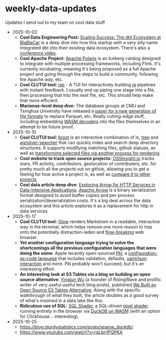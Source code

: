 # weekly-data-updates
Updates I send out to my team on cool data stuff

* 2025-10-03
  * **Cool Data Engineering Post:** [Scaling Success: The dbt Ecosystem at BlaBlaCar](https://medium.com/blablacar/scaling-success-the-dbt-ecosystem-at-blablacar-c214c4b8f0cb) is a deep dive into how this startup with a very silly name integrated dbt into their existing data ecosystem.  There's also a [conference video](https://www.youtube.com/watch?v=HQa6DuoqSv8). 
  * **Cool Apache Project:** [Apache Polaris](https://polaris.apache.org/) is an Iceberg catalog designed to integrate with multiple processing frameworks, including Flink.  It's currently incubating, meaning it's being proposed as a full Apache project and going through the steps to build a community, following the Apache way, etc. 
  * **Cool CLI/TUI tool:** [jqp](https://github.com/noahgorstein/jqp) - A TUI for interactively building [jq](https://jqlang.org/) pipelines with instant feedback.  I usually end up piping one stage into a file, then processing that into the next file, etc.  This should help make that more efficient.
  * **Marianas-level deep dive:** The database groups at CMU and Tsinghua University have released a [paper for a new generation of file formats](https://db.cs.cmu.edu/papers/2025/zeng-sigmod2025.pdf) to replace Parquet, etc.  Really cutting-edge stuff, including embedding [WASM decoders](https://medium.com/wasm-radar/i-beg-you-please-stop-thinking-webassembly-is-only-for-the-web-a24f502cde78) into the files themselves in an attempt to be future proof.
* 2025-10-10
  * **Cool CLI/TUI tool:** [broot](https://dystroy.org/broot/) is an interactive combination of ls, [tree](https://www.geeksforgeeks.org/linux-unix/tree-command-unixlinux/) and [ag/silver-searcher](https://github.com/ggreer/the_silver_searcher) that can quickly index and search deep directory structures.  It supports modifying matching files, github statues, as well as [transforming selected files via another process for rendering](https://dystroy.org/broot/conf_file/#transformers).
  * **Cool website to track open source projects:** [OSSInsight.io](https://ossinsight.io/) tracks stars, PR activity, contributors, geolocation of contributers, etc. for pretty much all the projects out on github, allowing you to get a feeling for how active a project is, as well as [compare it to other projects](https://ossinsight.io/analyze/duckdb/duckdb?vs=airbytehq%2Fairbyte#overview).
  * **Cool data article deep dive:** [Exploring Arrow for HTTP Services in Data-Intensive Applications](https://guillesd.github.io/intro/2025/07/27/arrow-data-transfer.html).  [Apache Arrow](https://arrow.apache.org/) is a binary serialization format designed to avoid buffer copies and per-process serialization/deserialization costs.  It's a big deal across the data ecosystem and this article explores it as a replacement for http in data services.
* 2025-10-17
  * **Cool CLI/TUI tool:** [Glow](https://github.com/charmbracelet/glow) renders Markdown in a readable, interactive way in the terminal, which helps remove one more reason to hop onto the potentially distraction-laden and [flow-breaking](https://www.meaningfulhq.com/flow.html) web browser. 
  * **Yet another configuration language trying to solve the shortcomings all the previous configuration languages that were doing the same**: Apple recently open-sourced [Pkl](https://pkl-lang.org/main/current/introduction/use-cases.html), a [configuration-as-code language](https://medium.com/@s.k.thakur.contact/pkl-configuration-as-code-by-apple-343ca3f89c9a) that includes validation, defaults, [yaml/json interaction](https://blog.simprasuite.com/pkl-from-apple-899310b43a96) and more.  Pkl probably won't succeed, but it's an interesting effort.
  * **An interesting look at S3 Tables via a blog on building an open source alternative**: [Yingjun Wu](https://medium.com/@yingjunwu) (a founder of RisingWave and prolific writer of very useful useful tech blog posts), published [We Built an Open Source S3 Tables Alternative](https://medium.com/@yingjunwu/we-built-an-open-source-s3-tables-alternative-2b3c95ef4b3a).  Along with the specific walkthrough of what they built, the article doubles as a good survey of what's involved in a data lake like this.
  * **Ridiculous use of SQL:** [SQL Shader](https://dmkskd.github.io/sql-shader/), a SQL-driven [pixel shader](https://www.mayerowitz.io/blog/a-journey-into-shaders) running entirely in the browser via [DuckDB on WASM](https://duckdb.org/docs/stable/clients/wasm/overview) (with an option for Clickhouse... interesting).
* 2025-10-25
  * https://blog.sturdystatistics.com/posts/sparse_duckdb/
  * https://www.youtube.com/watch?v=rqLbn1PQPKA
